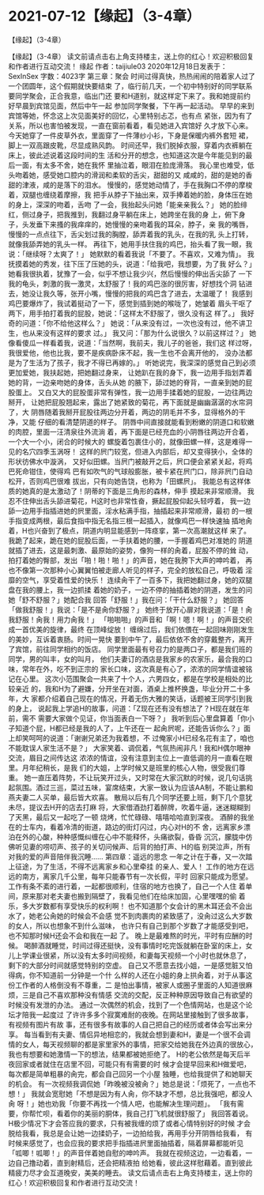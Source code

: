# 2021-07-12【缘起】（3-4章）



【缘起】（3-4章）



【缘起】（3-4章）
读文前请点击右上角支持楼主，送上你的红心！欢迎积极回复和作者进行互动交流！
缘起
作者：taijiule03 2020年12月18日发表于：SexInSex 字数：4023字
第三章：聚会
时间过得真快，热热闹闹的陪着家人过了一个团圆年，这个假期就快要结束 了，临行前几天，一个初中特别好的同学联系要同学聚会，正合我意，临出门还 要和H道别，就这样定下来了。我和她提前约好早晨到宾馆见面，然后中午一起 参加同学聚餐，下午再一起活动。
早早的来到宾馆等她，怀念这上次见面美好的回忆，心里特别忐忑，也有点 紧张，因为有了关系，所以也害怕被发现，一直在窗前看着，看见她进入宾馆好 久才放下心来。
今天她穿了一件皮草外衣，里面穿了一件薄纱小衫，下身是保暖内裤外套短 裙，脚上一双高跟皮靴，尽显成熟风韵。
时间还早，我们脱掉衣服，穿着内衣裤躺在床上，彼此述说着这段时间的生 活和分开的想念，也知道这次是今年能见到的最后一面，有太多不舍，她在我怀 里抽泣着，眼泪在脸庞滑落。
我心里也难受，低头吻着她，感受她口腔内的滑润和柔软的舌尖，甜甜的又 咸咸的，甜的是她的香甜的津液，咸的是落下的泪水。
慢慢的，感觉她动情了，手在我胸口不停的摩梭着，双腿也缠绕着摩擦，我 把手从脖子下抽出来，双手捧着她的脸，身体压在她的身上，深深的吻着，舌吻 了一会，我抬起头问她「能亲亲我么？」
她的脸绯红，侧过身子，把我推到，我翻过身平躺在床上，她跨坐在我的身 上，俯下身子，头发垂下来搔的我痒痒的，她慢慢的亲吻着我的耳朵，脖子，亲 我的嘴唇，慢慢的一点点往下，舌尖划过我的胸膛，舔弄着我的乳头，在我的乳 头上打转，就像我舔弄她的乳头一样。
再往下，她用手扶住我的鸡巴，抬头看了我一眼，我说：「继续呀？太爽了！」
她默默的看着我说「不要了。不喜欢，又难为情」。
我抚摸着她的秀发，往下压了压她的头，说道：「给我吧，我想要，为了我 好么？」
她看我很执着，犹豫了一会，似乎不想让我少兴，然后慢慢的伸出舌尖舔了 一下我的龟头，刺激的我一激灵，太舒服了！我的鸡巴涨的很厉害，好想找个洞 钻进去，她没让我久等，张开小嘴，慢慢的把我的鸡巴含了进去，太温暖了！
我感到鸡巴要爆炸了，我试着挺动了一下，感觉到插到她的喉咙了，她皱着 眉头干呕了两下，用手拍打着我的屁股，她说：「这样太不舒服了，很久没有这 样了。」
我好奇的问道：「你不给他这样么？」
她说：「从来没有过，一次也没有过，他不讲卫生，也从来没有这样的要求 过。」
我又问：「那为什么说很久？以前这样过？」
她像看傻瓜一样看着我，说道：「当然啊，我前夫，我儿子的爸爸，我们这 样过呀，我很爱他，他也比我，要不是疾病卧床不起，我一生也不会离开他的， 没办法都是为了生活为了孩子，我才不得已再嫁的。」
听她说完，我深深的感觉自己到必须更加爱她，我扶起她，把她翻过身来， 让她趴在我的身下，我一边用手指划弄着她的背，一边亲吻她的身体，舌头从她 的腋下，舔过她的脊背，一直亲到她的屁股蛋上。
又白又大的屁股蛋非常有弹性，我一边用手揉着她的屁股，一边往两边掰开， 让她把屁股翘起来，露出了她紧致的菊花，再下面就是幽幽潺潺的水帘洞了，大 阴唇随着我掰开屁股往两边分开着，两边的阴毛并不多，显得格外的干净，又能 仔细的看清楚阴道的样子。
阴唇中间直接就能看到粉嫩的阴道口和软嫩的肉腔，里面一汪清泉往外流淌 着，再下面是已经充血的小阴唇往两边开合着，一个大一个小，闭合的时候大的 螺旋着包裹住小的，就像田螺一样，这是难得一见的名穴四季玉涡呀！
这样的屄门较宽，但进入内部后，却又变得狭小，全体的形状彷佛水中漩涡， 又好似田螺。当屄门被敲开之后，屄口便会紧紧关起，将鸡巴死命钳住，使得鸡 巴有如吹气的气球般膨胀，被卡紧在屄门口，除非屄门自动松开，否则鸡巴很难 拔出，只有向她告饶，也称为「田螺屄」。
我能总有这样体质的她真的是太激动了！阴蒂的下面是三角形的森林，伸手 摸起来非常顺滑。
我忍不住伸出舌头舔进菊花，H这时也非常性奋，撅起屁股仰起头轻哼着， 我一边舔一边用手指插进她的屄里面，淫水粘满手指，抽插起来非常顺滑，最初 的一根手指变成两根，最后食指中指无名指三根一起插入，就像鸡巴一样快速抽 插地肏着，H也兴奋到了极点，阴道内明显能感到一阵痉挛，第一次高潮就这样 来了。
我跪了起来，跪在她的屁股后面，一手扶着她的腰，一手握着鸡巴对准她的 阴道就插了进去，这是最刺激、最原始的姿势，像狗一样的肏着，屁股不停的耸 动，拍打着她的臀部，发出「啪！啪！啪！」的声音，她在我胯下大声的呻吟着， 再也不像第一次那种小心翼翼怕被走廊人听见的样子，完全的放松自己，呼吸着 淫靡的空气，享受着性爱的快乐！
连续肏干了一百多下，我把她翻过身，她的双腿盘在我的腰上，我一边抓揉 着她的奶子，一边不停的抽插着她的阴道，发生的问她「舒不舒服？」她配合我 回答「舒服！」我在问：「干什么舒服？」
她回答「做我舒服！」我说：「是不是肏你舒服？」
她终于放开心扉对我说道：「是！肏我舒服！肏我！用力肏我！」
「啪啪啪」的声音和「啊！嗯！啊！」的声音交织成一首优美的旋律，最终 在顶峰绽放！
缠绵过后，我们依偎在一起回味刚刚发生的美妙，互诉着衷肠。时间一晃快 要到中午了，最后依依不舍的穿戴整齐，离开了宾馆，前往同学相约的饭店。
同学里面最有号召力的是两口子，都是我们班的同学，男的叫丰，女的叫月， 他们夫妻订的酒店是我家乡的农家乐，最合我的口味，常年在外，吃不到正宗的 家长口味，这次真是有心了，浓浓的同学情谊被铭记在心里。
这次小范围聚会一共来了十个人，六男四女，都是在学校是相处的比较亲近 的，我和H为了避嫌，分开坐在对面，酒桌上推杯换盏，毕业分开二十多年，大 家都介绍着自己现在的情况，开着无伤大雅的笑话，话题被王同学引到我的身上， 说起我上学追H的故事，问道：「Z现在还有没有想法了？H现在就在年前，需不 需要大家做个见证，你当面表白一下呀？」
我听到后心里盘算着「你小子知道个屁，H都已经是我的人了，上午还在一 起肏屄呢，还能告诉你么？」面上却笑呵呵的说道：「谢谢兄弟还为我着想，不 过俺家小H已经名花有主了，咱也不能耽误人家生活不是？」
大家笑着、调侃着，气氛热闹非凡！我和H偶尔眼神交流，眉目之间传达这 浓浓的情谊，没有注意到主位上一直低调的月一直看在眼里。月年纪稍长，是我 们的大姐，上学时候又是班里的核心人物，很受我们尊重。
她一直压着阵势，不让玩笑开过头，又时常在大家沉默的时候，说几句话挑 起氛围。酒过三巡，菜过五味，宴席结束，大家一致认为应该AA制，不能让鹏和 燕夫妻二人买单，最后皆大欢喜。
散局以后有几个同学还要上班，剩下几个意犹未尽，提议去H开的店去打麻 将，大家借酒劲打着醉牌，吹着牛逼，迷迷糊糊到了天黑，最后又一起吃了一顿 烧烤，忙忙碌碌、嘻嘻哈哈直到深夜。
酒醉的我坐在的士车内，看着冷清的街道，路边的街灯闪过，内心对H的不 舍，远离家乡漂泊在外的心酸，种种感慨纠缠在心中不能释怀，头痛欲裂，昏昏 沉沉，朦胧中仿佛听见妻的唠叨声、孩子的关切问候声、后背的拍打声、H的临 别哭泣声，所有对我的爱的声音陪伴我沉睡……
第四章：遥远的思念
一年之计在于春，又一次踏上征途，为了生活，不得不远离家乡和心里牵挂 的亲人、爱人！
工作的地方在远远的南方，离家几千公里，每年只能春节有一次长假，平时 回家只能成为愿望。
工作有条不紊的进行着，一起都很顺利，住宿的地方也换了，自己一个人住 着单间，原来那对老夫妻也搬到隔壁了，我看见他们在给床加固，心里嘿嘿的偷 着乐，多大岁数都有享受快乐的权利啊！
也不知道那个女会计的黑木耳还会不会出水了，她老公肏她的时候会不会感 觉不到肉裹肉的紧致感了，没肏过这么大岁数的女人，所以也想象不到什么滋味， 也许只有自己到那个岁数了才能感受到吧，也不知那时候H还会不会和我在一起 了。
晚上是最难熬的时光，平时有应酬的时候。
喝醉酒就睡觉，时间过得还挺快，没有事情时吃完饭就躺在卧室的床上，女 儿上学课业很紧，所以没有太多时间视频，和妻每天视频一个小时也就休息了， 剩下的大部分时间就感觉特别的空虚。
自己又不愿意去找小姐，一是感觉脏又怕得病，你不知道前一分钟是一个什 么样的人还在小姐的身上拱肏着，对于从事这份工作者的人格倒没有不尊重，二 是怕出事情，被家人或圈子里面的人知道很麻烦，三是自己不喜欢那种没有情感 交流的交配，反正种种原因导致自己有欲望的时候没有发泄的办法。
通过一次偶然的机会，找到了一个色情网站，也是这个论坛才陪我一起度过 了许许多多个寂寞难耐的夜晚。在网站里接触到了很多故事，有视频有图片有故 事，还有很多有故事的人自己把自己的经历或者体会写出来分享。
每当看到有夫妻、情侣异地相恋的，我就会想到妻和H，妻是一个很不会调 情的女人，每天视频聊的都是家里家外的事情，把家交给她我在外边真的很放心， 我也有想要和她激情一下的想法，结果都被她拒绝了。
H的老公依然是每天后半夜回家或者就住在店里不回，可能只有有需要的时 候才会提早回来和H做爱吧，每次都是简单粗暴的肏完，都会自己回另一个小屋 独睡，也给我提供了和她聊天的机会。
有一次视频我调侃她「昨晚被没被肏？」她总是说：「烦死了，一点也不想！」
我就会宽慰她「不想是因为有人肏，你不缺才不想，总比我强吧，都没人肏 呀！」她也劝我「你要不再找一个情人吧，也能解决生理问题」。
「我有需要，你帮忙呗，看着你的美丽的胴体，我自己打飞机就很舒服了」 我回答着说。
H极少情况下才会答应我的要求，只有被我缠的烦了或者心情特别好的时候 才会脱给我看，我总是会让她一边揉奶子，一边拍给我，再用手分开阴唇给我看， 有时候来感觉了，也会应我的要求把手指插进屄里面抽插着，隔着屏幕都能听见 「呱唧！呱唧！」的声音伴着她自慰的呻吟声。
我就在视频这边，一边看着，一边自己撸动着，直到射精后，还会把精液拍 给她看，彼此这样慰藉着。直到彼此精疲力尽才会互道晚安，美美的睡去。
读文后请点击右上角支持楼主，送上你的红心！欢迎积极回复和作者进行互动交流！



